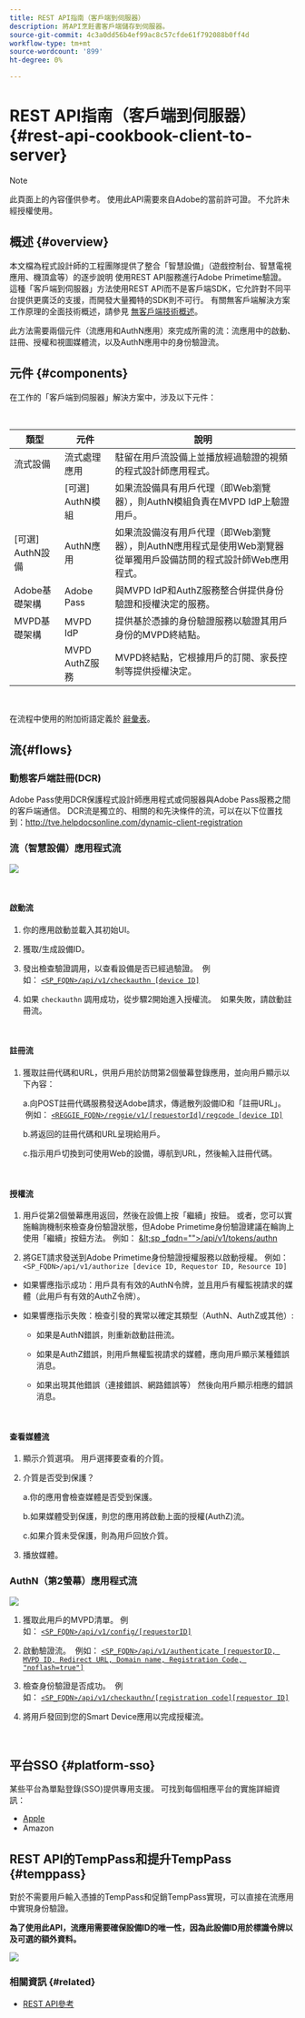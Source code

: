 ```yaml
---
title: REST API指南（客戶端到伺服器）
description: 將API烹飪書客戶端儲存到伺服器。
source-git-commit: 4c3a0dd56b4ef99ac8c57cfde61f792088b0ff4d
workflow-type: tm+mt
source-wordcount: '899'
ht-degree: 0%

---
```



# REST API指南（客戶端到伺服器） {#rest-api-cookbook-client-to-server}

>[!NOTE]
>
>此頁面上的內容僅供參考。 使用此API需要來自Adobe的當前許可證。 不允許未經授權使用。


## 概述 {#overview}

本文檔為程式設計師的工程團隊提供了整合「智慧設備」（遊戲控制台、智慧電視應用、機頂盒等）的逐步說明 使用REST API服務進行Adobe Primetime驗證。 這種「客戶端到伺服器」方法使用REST API而不是客戶端SDK，它允許對不同平台提供更廣泛的支援，而開發大量獨特的SDK則不可行。 有關無客戶端解決方案工作原理的全面技術概述，請參見 [無客戶端技術概述](/help/authentication/rest-api-overview.md)。


此方法需要兩個元件（流應用和AuthN應用）來完成所需的流：流應用中的啟動、註冊、授權和視圖媒體流，以及AuthN應用中的身份驗證流。

## 元件 {#components}

在工作的「客戶端到伺服器」解決方案中，涉及以下元件：

 

| 類型 | 元件 | 說明 |
| --- | --- | --- |
| 流式設備 | 流式處理應用 | 駐留在用戶流設備上並播放經過驗證的視頻的程式設計師應用程式。 |
|  | \[可選\] AuthN模組 | 如果流設備具有用戶代理（即Web瀏覽器），則AuthN模組負責在MVPD IdP上驗證用戶。 |
| \[可選\] AuthN設備 | AuthN應用 | 如果流設備沒有用戶代理（即Web瀏覽器），則AuthN應用程式是使用Web瀏覽器從單獨用戶設備訪問的程式設計師Web應用程式。  |
| Adobe基礎架構 | Adobe Pass | 與MVPD IdP和AuthZ服務整合併提供身份驗證和授權決定的服務。 |
| MVPD基礎架構 | MVPD IdP | 提供基於憑據的身份驗證服務以驗證其用戶身份的MVPD終結點。 |
|  | MVPD AuthZ服務 | MVPD終結點，它根據用戶的訂閱、家長控制等提供授權決定。 |

 

在流程中使用的附加術語定義於 [辭彙表](http://tve.helpdocsonline.com/adobe-pass-glossary)。

## 流{#flows}

### 動態客戶端註冊(DCR)

Adobe Pass使用DCR保護程式設計師應用程式或伺服器與Adobe Pass服務之間的客戶端通信。 DCR流是獨立的、相關的和先決條件的流，可以在以下位置找到：http://tve.helpdocsonline.com/dynamic-client-registration


### 流（智慧設備）應用程式流

![](https://dzf8vqv24eqhg.cloudfront.net/userfiles/258/326/ckfinder/images/clientless_1st_screen_updated.PNG)

 

#### 啟動流

1. 你的應用啟動並載入其初始UI。

2. 獲取/生成設備ID。

3. 發出檢查驗證調用，以查看設備是否已經過驗證。  例如： [`<SP_FQDN>/api/v1/checkauthn [device ID]`](/help/authentication/check-authentication-token.md)

4. 如果 `checkauthn` 調用成功，從步驟2開始進入授權流。  如果失敗，請啟動註冊流。

 

#### 註冊流

1. 獲取註冊代碼和URL，供用戶用於訪問第2個螢幕登錄應用，並向用戶顯示以下內容：

   a.向POST註冊代碼服務發送Adobe請求，傳遞散列設備ID和「註冊URL」。  例如： [`<REGGIE_FQDN>/reggie/v1/[requestorId]/regcode [device ID]`](/help/authentication/registration-code-request.md)

   b.將返回的註冊代碼和URL呈現給用戶。

   c.指示用戶切換到可使用Web的設備，導航到URL，然後輸入註冊代碼。

 

#### 授權流

1. 用戶從第2個螢幕應用返回，然後在設備上按「繼續」按鈕。 或者，您可以實施輪詢機制來檢查身份驗證狀態，但Adobe Primetime身份驗證建議在輪詢上使用「繼續」按鈕方法。 <!--(For information on employing a "Continue" button versus polling the Adobe Primetime authentication backend server, see the Clientless Technical Overview: Managing 2nd-Screen Workflow Transition.)--> 例如： [\&lt;sp _fqdn=&quot;&quot;>/api/v1/tokens/authn](/help/authentication/retrieve-authentication-token.md)

2. 將GET請求發送到Adobe Primetime身份驗證授權服務以啟動授權。 例如： `<SP_FQDN>/api/v1/authorize [device ID, Requestor ID, Resource ID]`

<!-- end list -->

- 如果響應指示成功：用戶具有有效的AuthN令牌，並且用戶有權監視請求的媒體（此用戶有有效的AuthZ令牌）。

- 如果響應指示失敗：檢查引發的異常以確定其類型（AuthN、AuthZ或其他）:

   - 如果是AuthN錯誤，則重新啟動註冊流。

   - 如果是AuthZ錯誤，則用戶無權監視請求的媒體，應向用戶顯示某種錯誤消息。

   - 如果出現其他錯誤（連接錯誤、網路錯誤等） 然後向用戶顯示相應的錯誤消息。

 

#### 查看媒體流

1. 顯示介質選項。 用戶選擇要查看的介質。

2. 介質是否受到保護？

   a.你的應用會檢查媒體是否受到保護。

   b.如果媒體受到保護，則您的應用將啟動上面的授權(AuthZ)流。

   c.如果介質未受保護，則為用戶回放介質。

3. 播放媒體。


### AuthN（第2螢幕）應用程式流

![](https://dzf8vqv24eqhg.cloudfront.net/userfiles/258/326/ckfinder/images/smart_dev_second_flow.png)

1. 獲取此用戶的MVPD清單。 例如： [`<SP_FQDN>/api/v1/config/[requestorID]`](/help/authentication/provide-mvpd-list.md)

1. 啟動驗證流。  例如： [`<SP_FQDN>/api/v1/authenticate [requestorID, MVPD ID, Redirect URL, Domain name, Registration Code, "noflash=true"]`](/help/authentication/initiate-authentication.md)

1. 檢查身份驗證是否成功。  例如： [`<SP_FQDN>/api/v1/checkauthn/[registration code][requestor ID]`](/help/authentication/check-authentication-token.md)

1. 將用戶發回到您的Smart Device應用以完成授權流。

 

## 平台SSO {#platform-sso}

某些平台為單點登錄(SSO)提供專用支援。 可找到每個相應平台的實施詳細資訊：

- [Apple](http://tve.helpdocsonline.com/rest-api-apple-sso)
- Amazon

## REST API的TempPass和提升TempPass {#temppass}

對於不需要用戶輸入憑據的TempPass和促銷TempPass實現，可以直接在流應用中實現身份驗證。 

**為了使用此API，流應用需要確保設備ID的唯一性，因為此設備ID用於標識令牌以及可選的額外資料。**


![](https://dzf8vqv24eqhg.cloudfront.net/userfiles/258/326/ckfinder/images/Free%20preview%20option.png?dc=201612071020-0)

### 相關資訊 {#related}

- [REST API參考](/help/authentication/rest-api-reference.md)
